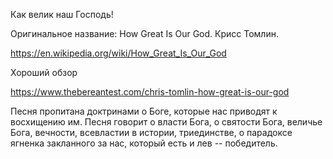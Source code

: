 Как велик наш Господь!

Оригинальное название: How Great Is Our God. Крисс Томлин.

<https://en.wikipedia.org/wiki/How_Great_Is_Our_God>

Хороший обзор

<https://www.thebereantest.com/chris-tomlin-how-great-is-our-god>

Песня пропитана доктринами о Боге, которые нас приводят к восхищению им.
Песня говорит о власти Бога, о святости Бога, величье Бога, вечности,
всевластии в истории, триединстве, о парадоксе ягненка закланного за
нас, который есть и лев -- победитель.
